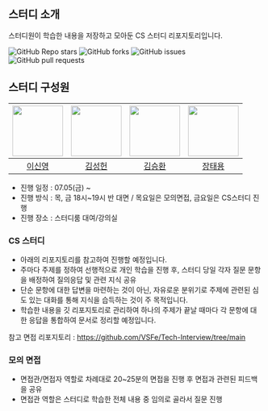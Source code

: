 ## 스터디 소개
스터디원이 학습한 내용을 저장하고 모아둔 CS 스터디 리포지토리입니다.

![GitHub Repo stars](https://img.shields.io/github/stars/Hello-LSY/cs_study?style=social)
![GitHub forks](https://img.shields.io/github/forks/Hello-LSY/cs_study?style=social)
![GitHub issues](https://img.shields.io/github/issues/Hello-LSY/cs_study)
![GitHub pull requests](https://img.shields.io/github/issues-pr/Hello-LSY/cs_study)

## 스터디 구성원

| [<img src="https://github.com/Hello-LSY.png" width="100">](https://github.com/Hello-LSY) | [<img src="https://github.com/sungheonkim.png" width="100">](https://github.com/username2) | [<img src="https://github.com/realcold0.png" width="100">](https://github.com/realcold0) | [<img src="https://github.com/Taeyong98.png" width="100">](https://github.com/username2) |
|:---:|:---:|:---:|:---:|
| [이신영](https://github.com/Hello-LSY) | [김성헌](https://github.com/sungheonkim) | [김승환](https://github.com/realcold0) | [장태용](https://github.com/Taeyong98) |


- 진행 일정 : 07.05(금) ~
- 진행 방식 : 목, 금 18시~19시 반 대면 / 목요일은 모의면접, 금요일은 CS스터디 진행
- 진행 장소 : 스터디룸 대여/강의실

### CS 스터디
- 아래의 리포지토리를 참고하여 진행할 예정입니다.
- 주마다 주제를 정하여 선행적으로 개인 학습을 진행 후, 스터디 당일 각자 질문 문항을 배정하여 질의응답 및 관련 지식 공유
- 단순 문항에 대한 답변을 마련하는 것이 아닌, 자유로운 분위기로 주제에 관련된 심도 있는 대화를 통해 지식을 습득하는 것이 주 목적입니다.
- 학습한 내용을 깃 리포지토리로 관리하여 하나의 주제가 끝날 때마다 각 문항에 대한 응답을 통합하여 문서로 정리할 예정입니다.

참고 면접 리포지토리 : https://github.com/VSFe/Tech-Interview/tree/main

### 모의 면접
- 면접관/면접자 역할로 차례대로 20~25분의 면접을 진행 후 면접과 관련된 피드백을 공유
- 면접관 역할은 스터디로 학습한 전체 내용 중 임의로 골라서 질문 진행
